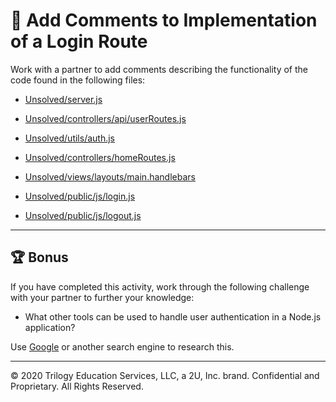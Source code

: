 # 📐 Add Comments to Implementation of a Login Route

Work with a partner to add comments describing the functionality of the code found in the following files:

* [Unsolved/server.js](./Unsolved/server.js)

* [Unsolved/controllers/api/userRoutes.js](./Unsolved/controllers/api/userRoutes.js)

* [Unsolved/utils/auth.js](./Unsolved/utils/auth.js)

* [Unsolved/controllers/homeRoutes.js](./Unsolved/controllers/homeRoutes.js)

* [Unsolved/views/layouts/main.handlebars](./Unsolved/views/layouts/main.handlebars)

* [Unsolved/public/js/login.js](./Unsolved/public/js/login.js)

* [Unsolved/public/js/logout.js](./Unsolved/public/js/logout.js)

---

## 🏆 Bonus

If you have completed this activity, work through the following challenge with your partner to further your knowledge:

* What other tools can be used to handle user authentication in a Node.js application?

Use [Google](https://www.google.com) or another search engine to research this.

---
© 2020 Trilogy Education Services, LLC, a 2U, Inc. brand. Confidential and Proprietary. All Rights Reserved.
